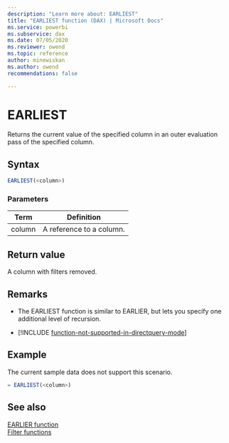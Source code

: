 ```yaml
---
description: "Learn more about: EARLIEST"
title: "EARLIEST function (DAX) | Microsoft Docs"
ms.service: powerbi 
ms.subservice: dax 
ms.date: 07/05/2020
ms.reviewer: owend
ms.topic: reference
author: minewiskan
ms.author: owend 
recommendations: false

---
```

# EARLIEST

Returns the current value of the specified column in an outer evaluation pass of the specified column.  
  
## Syntax  
  
```js
EARLIEST(<column>)  
```
  
### Parameters  
  
|Term|Definition|  
|--------|--------------|  
|column|A reference to a column.|  
  
## Return value

A column with filters removed.  
  
## Remarks

- The EARLIEST function is similar to EARLIER, but lets you specify one additional level of recursion.  

- [!INCLUDE [function-not-supported-in-directquery-mode](includes/function-not-supported-in-directquery-mode.md)]

## Example

The current sample data does not support this scenario.  
  
```js
= EARLIEST(<column>)  
```
  
## See also

[EARLIER function](earlier-function-dax.md)  
[Filter functions](filter-functions-dax.md)  
